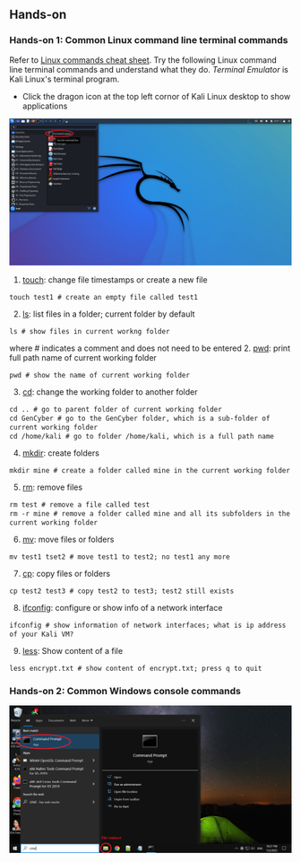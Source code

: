 ## Hands-on

### Hands-on 1: Common Linux command line terminal commands
Refer to <a href="https://linuxconfig.org/linux-commands-cheat-sheet">Linux commands cheat sheet</a>. Try the following Linux command line terminal commands and understand what they do. *Terminal Emulator* is Kali Linux's terminal program. 
- Click the dragon icon at the top left cornor of Kali Linux desktop to show applications

<img src="../Imgs/Kali-Terminal.png" width=640>

1. <a href="https://man7.org/linux/man-pages/man1/touch.1.html">touch</a>: change file timestamps or create a new file
```
touch test1 # create an empty file called test1
```
2. <a href="https://man7.org/linux/man-pages/man1/ls.1.html">ls</a>: list files in a folder; current folder by default
```
ls # show files in current workng folder
```
where # indicates a comment and does not need to be entered
2. <a href="https://man7.org/linux/man-pages/man1/pwd.1.html">pwd</a>: print full path name of current working folder
```
pwd # show the name of current working folder 
```
3. <a href="https://man7.org/linux/man-pages/man1/cd.1p.html">cd</a>: change the working folder to another folder
```
cd .. # go to parent folder of current working folder
cd GenCyber # go to the GenCyber folder, which is a sub-folder of current working folder
cd /home/kali # go to folder /home/kali, which is a full path name
```
4. <a href="https://man7.org/linux/man-pages/man1/mkdir.1.html">mkdir</a>: create folders
```
mkdir mine # create a folder called mine in the current working folder
```
5. <a href="https://man7.org/linux/man-pages/man1/rm.1.html">rm</a>: remove files
```
rm test # remove a file called test
rm -r mine # remove a folder called mine and all its subfolders in the current working folder
```
6. <a href="https://linux.die.net/man/1/mv">mv</a>: move files or folders
```
mv test1 tset2 # move test1 to test2; no test1 any more
```
7. <a href="https://man7.org/linux/man-pages/man1/cp.1.html">cp</a>: copy files or folders
```
cp test2 test3 # copy test2 to test3; test2 still exists
```
8. <a href="https://man7.org/linux/man-pages/man8/ifconfig.8.html">ifconfig</a>: configure or show info of a network interface
```
ifconfig # show information of network interfaces; what is ip address of your Kali VM?
```
9. <a href="https://man7.org/linux/man-pages/man1/less.1.html">less</a>: Show content of a file
```
less encrypt.txt # show content of encrypt.txt; press q to quit
```

### Hands-on 2: Common Windows console commands

<img src="../Imgs/Windows-Terminal.png" width=640>

